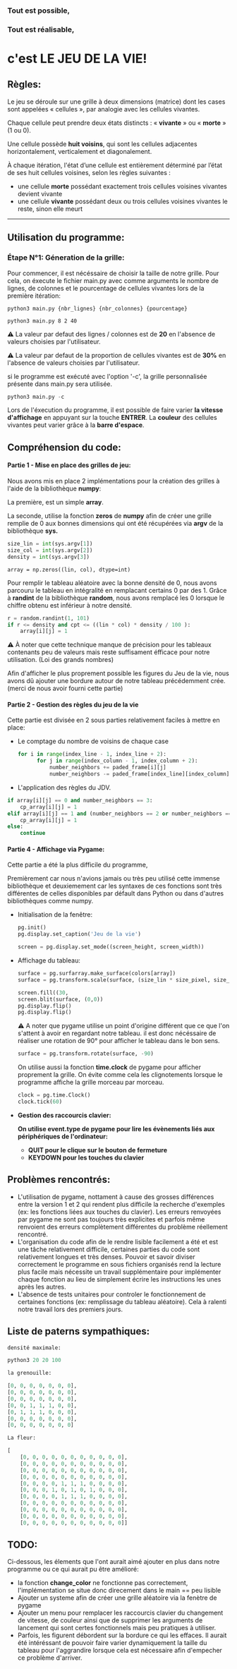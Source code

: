### Tout est possible,

### Tout est réalisable,

# c'est  **LE JEU DE LA VIE!**

## Règles:

Le jeu se déroule sur une grille à deux dimensions (matrice) dont les cases sont appelées « cellules », par analogie avec les cellules vivantes.

Chaque cellule peut  prendre deux états distincts : « **vivante** » ou « **morte** » (1 ou 0).

Une cellule possède **huit voisins**, qui sont les cellules adjacentes horizontalement, verticalement et diagonalement.

À chaque itération, l'état d’une cellule est entièrement déterminé par l’état de ses huit cellules voisines, selon les règles suivantes :

- une cellule **morte** possédant exactement trois cellules voisines vivantes devient vivante
- une cellule **vivante** possédant deux ou trois cellules voisines vivantes le reste, sinon elle meurt

---

## Utilisation du programme:

### Étape N°1: Géneration de la grille:

Pour commencer, il est nécéssaire de choisir la taille de notre grille. Pour cela, on éxecute le  fichier main.py avec comme arguments le nombre de lignes, de colonnes et le pourcentage de cellules vivantes lors de la première itération:

```shell
python3 main.py {nbr_lignes} {nbr_colonnes} {pourcentage}
```


```shell
python3 main.py 8 2 40
```

⚠️ La valeur par defaut des lignes / colonnes est de **20** en l'absence de valeurs choisies par l'utilisateur.

⚠️ La valeur par defaut de la proportion de cellules vivantes est de **30%** en l'absence de valeurs choisies par l'utilisateur.

si le programme est exécuté avec l'option '-c', la grille personnalisée présente dans main.py sera utilisée.

```python
python3 main.py -c
```

Lors de l'éxecution du programme, il est possible de faire varier **la vitesse d'affichage** en appuyant sur la touche **ENTRER**.
La **couleur** des cellules vivantes peut varier grâce à la **barre d'espace**.


## Compréhension du code:

#### Partie 1 - Mise en place des grilles de jeu:

Nous avons mis en place 2 implémentations pour la création des grilles à l'aide de la bibliothèque **numpy**:

La première, est un simple **array**.

La seconde, utilise la fonction **zeros** de **numpy** afin de créer une grille remplie de 0 aux bonnes dimensions qui ont été récupérées via **argv** de la bibliothèque **sys.** 

```python
size_lin = int(sys.argv[1])
size_col = int(sys.argv[2])
density = int(sys.argv[3])
```

``` python⚠
array = np.zeros((lin, col), dtype=int)
```

Pour remplir le tableau aléatoire avec la bonne densité de 0, nous avons parcouru le tableau en intégralité en remplacant certains 0 par des 1. Grâce à **randint** de la bibliothèque **random**, nous avons remplacé les 0 lorsque le chiffre obtenu est inférieur à notre densité.

```python
r = random.randint(1, 101)
if r <= density and cpt <= ((lin * col) * density / 100 ):
    array[i][j] = 1
```

⚠️ À noter que cette technique manque de précision pour les tableaux contenants peu de valeurs mais reste suffisament éfficace pour notre utilisation. (Loi des grands nombres)

Afin d'afficher le plus proprement possible les figures du Jeu de la vie, nous avons dû ajouter une bordure autour de notre tableau précédemment crée. (merci de nous avoir fourni cette partie)


#### Partie 2 - Gestion des règles du jeu de la vie

Cette partie est divisée en 2 sous parties relativement faciles à mettre en place:

* Le comptage du nombre de voisins de chaque case

  ```python
  for i in range(index_line - 1, index_line + 2):
  		for j in range(index_column - 1, index_column + 2):
  			number_neighbors += paded_frame[i][j]
  			number_neighbors -= paded_frame[index_line][index_column]
  ```
* L'application des règles du JDV.

```python
if array[i][j] == 0 and number_neighbors == 3:
	cp_array[i][j] = 1
elif array[i][j] == 1 and (number_neighbors == 2 or number_neighbors == 3):
	cp_array[i][j] = 1
else:
	continue
```

#### Partie 4 - Affichage via Pygame:

Cette partie a été la plus difficile du programme,

Premièrement car nous n'avions jamais ou très peu utilisé cette immense bibliothèque et deuxiemement car les syntaxes de ces fonctions sont très différentes de celles disponibles par défault dans Python ou dans d'autres bibliothèques comme numpy.

* Initialisation de la fenêtre:

  ```python
  pg.init()
  pg.display.set_caption('Jeu de la vie')
  ```

  ```python
  screen = pg.display.set_mode((screen_height, screen_width))
  ```

* Affichage du tableau:

  ```python
  surface = pg.surfarray.make_surface(colors[array])
  surface = pg.transform.scale(surface, (size_lin * size_pixel, size_col * size_pixel))
  ```

  ```python
  screen.fill((30,
  screen.blit(surface, (0,0))
  pg.display.flip()
  pg.display.flip()
  ```

  ⚠️ A noter que pygame utilise un point d'origine différent que ce que l'on s'attent à avoir en regardant notre tableau. il est donc nécéssaire de réaliser une rotation de 90° pour afficher le tableau dans le bon sens.

  ```python
  surface = pg.transform.rotate(surface, -90)

  ```

  On utilise aussi la fonction **time.clock** de pygame pour afficher proprement la grille. On évite comme cela les clignotements lorsque le programme affiche la grille morceau par morceau.

  ```python
  clock = pg.time.Clock()
  clock.tick(60)
  ```
* **Gestion des raccourcis clavier:**

  **On utilise event.type de pygame pour lire les évènements liés aux périphériques de l'ordinateur:**

  * **QUIT pour le clique sur le bouton de fermeture**
  * **KEYDOWN pour les touches du clavier**

## Problèmes rencontrés:

* L'utilisation de pygame, nottament à cause des grosses différences entre la version 1 et 2 qui rendent plus difficile la recherche d'exemples (ex: les fonctions liées aux touches du clavier).
  Les erreurs renvoyées par pygame ne sont pas toujours très explicites et parfois même renvoient des erreurs complètement différentes du problème réellement rencontré.
* L'organisation du code afin de le rendre lisible facilement a été et est une tâche relativement difficile, certaines parties du code sont relativement longues et très denses. Pouvoir et savoir diviser correctement le programme en sous fichiers organisés rend la lecture plus facile mais nécessite un travail supplémentaire pour implémenter chaque fonction au lieu de simplement écrire les instructions les unes après les autres.
* L'absence de tests unitaires pour controler le fonctionnement de certaines fonctions (ex: remplissage du tableau aléatoire). Cela à ralenti notre travail lors des premiers jours.

## Liste de paterns sympathiques:

```python
densité maximale:

python3 20 20 100
```


```python
la grenouille:

[0, 0, 0, 0, 0, 0, 0],
[0, 0, 0, 0, 0, 0, 0],
[0, 0, 0, 0, 0, 0, 0],
[0, 0, 1, 1, 1, 0, 0],
[0, 1, 1, 1, 0, 0, 0],
[0, 0, 0, 0, 0, 0, 0],
[0, 0, 0, 0, 0, 0, 0]

```

```python
La fleur:

[
	[0, 0, 0, 0, 0, 0, 0, 0, 0, 0, 0],
	[0, 0, 0, 0, 0, 0, 0, 0, 0, 0, 0],
	[0, 0, 0, 0, 0, 0, 0, 0, 0, 0, 0],
	[0, 0, 0, 0, 0, 0, 0, 0, 0, 0, 0],
	[0, 0, 0, 0, 1, 1, 1, 0, 0, 0, 0],
	[0, 0, 0, 1, 0, 1, 0, 1, 0, 0, 0],
	[0, 0, 0, 0, 1, 1, 1, 0, 0, 0, 0],
	[0, 0, 0, 0, 0, 0, 0, 0, 0, 0, 0],
	[0, 0, 0, 0, 0, 0, 0, 0, 0, 0, 0],
	[0, 0, 0, 0, 0, 0, 0, 0, 0, 0, 0],
	[0, 0, 0, 0, 0, 0, 0, 0, 0, 0, 0]]

```

## TODO:

Ci-dessous, les élements que l'ont aurait aimé ajouter en plus dans notre programme ou ce qui aurait pu être amélioré:


* la fonction **change_color** ne fonctionne pas correctement, l'implémentation se situe donc direcement dans le main == peu lisible
* Ajouter un systeme afin de créer une grille aléatoire via la fenètre de pygame
* Ajouter un menu pour remplacer les raccourcis clavier du changement de vitesse, de couleur ainsi que de supprimer les arguments de lancement qui sont certes fonctionnels mais peu pratiques à utiliser.
* Parfois, les figurent débordent sur la bordure ce qui les effaces. Il aurait été intéréssant de pouvoir faire varier dynamiquement la taille du tableau pour l'aggrandire lorsque cela est nécessaire afin d'empecher ce problème d'arriver.
